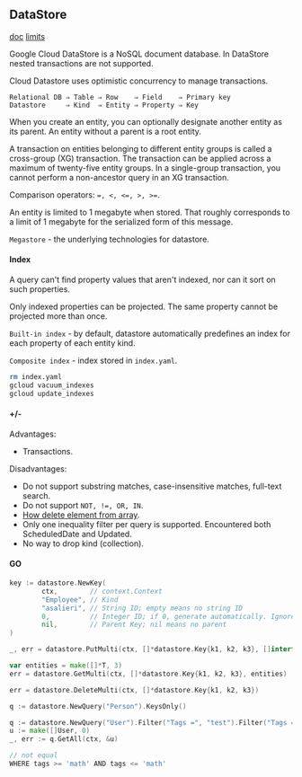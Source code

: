 DataStore
-

[doc](https://cloud.google.com/appengine/docs/standard/go/datastore/)
[limits](https://cloud.google.com/datastore/docs/concepts/limits)

Google Cloud DataStore is a NoSQL document database.
In DataStore nested transactions are not supported.

Cloud Datastore uses optimistic concurrency to manage transactions.

````
Relational DB ⇒ Table ⇒ Row    ⇒ Field    ⇒ Primary key
Datastore     ⇒ Kind  ⇒ Entity ⇒ Property ⇒ Key
````

When you create an entity, you can optionally designate another entity as its parent.
An entity without a parent is a root entity.

A transaction on entities belonging to different entity groups is called a cross-group (XG) transaction.
The transaction can be applied across a maximum of twenty-five entity groups.
In a single-group transaction, you cannot perform a non-ancestor query in an XG transaction.

Comparison operators: `=, <, <=, >, >=`.

An entity is limited to 1 megabyte when stored.
That roughly corresponds to a limit of 1 megabyte for the serialized form of this message.

`Megastore` - the underlying technologies for datastore.

#### Index

A query can't find property values that aren't indexed, nor can it sort on such properties.

Only indexed properties can be projected. The same property cannot be projected more than once.

`Built-in index` - by default,
datastore automatically predefines an index for each property of each entity kind.

`Composite index` - index stored in `index.yaml`.

````sh
rm index.yaml
gcloud vacuum_indexes
gcloud update_indexes
````

#### +/-

Advantages:
* Transactions.

Disadvantages:
* Do not support substring matches, case-insensitive matches, full-text search.
* Do not support `NOT, !=, OR, IN`.
* [How delete element from array](https://monosnap.com/file/YrQHARwcRPAEagaNfoKeMhh1o1bsnZ).
* Only one inequality filter per query is supported. Encountered both ScheduledDate and Updated.
* No way to drop kind (collection).

#### GO

````go
key := datastore.NewKey(
        ctx,        // context.Context
        "Employee", // Kind
        "asalieri", // String ID; empty means no string ID
        0,          // Integer ID; if 0, generate automatically. Ignored if string ID specified.
        nil,        // Parent Key; nil means no parent
)

_, err = datastore.PutMulti(ctx, []*datastore.Key{k1, k2, k3}, []interface{}{e1, e2, e3})

var entities = make([]*T, 3)
err = datastore.GetMulti(ctx, []*datastore.Key{k1, k2, k3}, entities)

err = datastore.DeleteMulti(ctx, []*datastore.Key{k1, k2, k3})

q := datastore.NewQuery("Person").KeysOnly()

q := datastore.NewQuery("User").Filter("Tags =", "test").Filter("Tags =", "go").Order("-Name")
u := make([]User, 0)
_, err := q.GetAll(ctx, &u)

// not equal
WHERE tags >= 'math' AND tags <= 'math'
````
